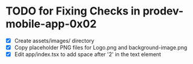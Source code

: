 # TODO for Fixing Checks in prodev-mobile-app-0x02

- [x] Create assets/images/ directory
- [x] Copy placeholder PNG files for Logo.png and background-image.png
- [x] Edit app/index.tsx to add space after '2' in the text element
